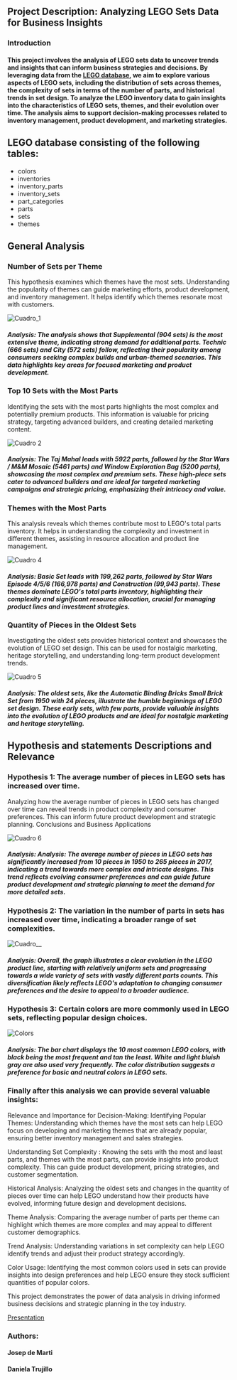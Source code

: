 ## Project Description: Analyzing LEGO Sets Data for Business Insights
### Introduction
#### This project involves the analysis of LEGO sets data to uncover trends and insights that can inform business strategies and decisions. By leveraging data from the [LEGO database](https://www.kaggle.com/datasets/rtatman/lego-database/data), we aim to explore various aspects of LEGO sets, including the distribution of sets across themes, the complexity of sets in terms of the number of parts, and historical trends in set design. To analyze the LEGO inventory data to gain insights into the characteristics of LEGO sets, themes, and their evolution over time. The analysis aims to support decision-making processes related to inventory management, product development, and marketing strategies.

## LEGO database consisting of the following tables:

- colors
- inventories
- inventory_parts
- inventory_sets
- part_categories
- parts
- sets
- themes

## General Analysis
### Number of Sets per Theme
This hypothesis examines which themes have the most sets. Understanding the popularity of themes can guide marketing efforts, product development, and inventory management. It helps identify which themes resonate most with customers.

![Cuadro_1](https://github.com/DaniCoco31/miniproject_week4/blob/main/Visualizations/Number_of_Sets_per_Theme.png)

##### Analysis: The analysis shows that Supplemental (904 sets) is the most extensive theme, indicating strong demand for additional parts. Technic (666 sets) and City (572 sets) follow, reflecting their popularity among consumers seeking complex builds and urban-themed scenarios. This data highlights key areas for focused marketing and product development.

### Top 10 Sets with the Most Parts
Identifying the sets with the most parts highlights the most complex and potentially premium products. This information is valuable for pricing strategy, targeting advanced builders, and creating detailed marketing content.

![Cuadro 2](https://github.com/DaniCoco31/miniproject_week4/blob/main/Visualizations/Themes_with_the_Most_Parts.png)

##### Analysis:  The Taj Mahal leads with 5922 parts, followed by the Star Wars / M&M Mosaic (5461 parts) and Window Exploration Bag (5200 parts), showcasing the most complex and premium sets. These high-piece sets cater to advanced builders and are ideal for targeted marketing campaigns and strategic pricing, emphasizing their intricacy and value.


### Themes with the Most Parts
This analysis reveals which themes contribute most to LEGO's total parts inventory. It helps in understanding the complexity and investment in different themes, assisting in resource allocation and product line management.

![Cuadro 4](https://github.com/DaniCoco31/miniproject_week4/blob/main/Visualizations/Themes_with_the_Most_Parts.png)

##### Analysis: Basic Set leads with 199,262 parts, followed by Star Wars Episode 4/5/6 (166,978 parts) and Construction (99,943 parts). These themes dominate LEGO's total parts inventory, highlighting their complexity and significant resource allocation, crucial for managing product lines and investment strategies.

### Quantity of Pieces in the Oldest Sets
Investigating the oldest sets provides historical context and showcases the evolution of LEGO set design. This can be used for nostalgic marketing, heritage storytelling, and understanding long-term product development trends.

![Cuadro 5](https://github.com/DaniCoco31/miniproject_week4/blob/main/Visualizations/Quantity_of_Pieces_in_the_Oldest_Sets.png)

##### Analysis: The oldest sets, like the Automatic Binding Bricks Small Brick Set from 1950 with 24 pieces, illustrate the humble beginnings of LEGO set design. These early sets, with few parts, provide valuable insights into the evolution of LEGO products and are ideal for nostalgic marketing and heritage storytelling.
## Hypothesis and statements Descriptions and Relevance

### Hypothesis 1: The average number of pieces in LEGO sets has increased over time.
Analyzing how the average number of pieces in LEGO sets has changed over time can reveal trends in product complexity and consumer preferences. This can inform future product development and strategic planning.
Conclusions and Business Applications

![Cuadro 6](https://github.com/DaniCoco31/miniproject_week4/blob/main/Visualizations/Changes%20in%20the%20Quantity_of_Pieces_in_LEGO_Sets_from_1950_2017.png)

##### Analysis: Analysis: The average number of pieces in LEGO sets has significantly increased from 10 pieces in 1950 to 265 pieces in 2017, indicating a trend towards more complex and intricate designs. This trend reflects evolving consumer preferences and can guide future product development and strategic planning to meet the demand for more detailed sets.

### Hypothesis 2: The variation in the number of parts in sets has increased over time, indicating a broader range of set complexities.

![Cuadro__](https://github.com/DaniCoco31/miniproject_week4/blob/main/Visualizations/variation_num_part_over_year.png)

##### Analysis: Overall, the graph illustrates a clear evolution in the LEGO product line, starting with relatively uniform sets and progressing towards a wide variety of sets with vastly different parts counts. This diversification likely reflects LEGO's adaptation to changing consumer preferences and the desire to appeal to a broader audience.

### Hypothesis 3: Certain colors are more commonly used in LEGO sets, reflecting popular design choices.

![Colors](https://github.com/DaniCoco31/miniproject_week4/blob/main/Visualizations/most_common_color_in_sets.png)

##### Analysis: The bar chart displays the 10 most common LEGO colors, with black being the most frequent and tan the least. White and light bluish gray are also used very frequently. The color distribution suggests a preference for basic and neutral colors in LEGO sets.

### Finally after this analysis we can provide several valuable insights:

Relevance and Importance for Decision-Making:
Identifying Popular Themes: Understanding which themes have the most sets can help LEGO focus on developing and marketing themes that are already popular, ensuring better inventory management and sales strategies.

Understanding Set Complexity : Knowing the sets with the most and least parts, and themes with the most parts, can provide insights into product complexity. This can guide product development, pricing strategies, and customer segmentation.

Historical Analysis: Analyzing the oldest sets and changes in the quantity of pieces over time can help LEGO understand how their products have evolved, informing future design and development decisions.

Theme Analysis: Comparing the average number of parts per theme can highlight which themes are more complex and may appeal to different customer demographics.

Trend Analysis: Understanding variations in set complexity can help LEGO identify trends and adjust their product strategy accordingly.

Color Usage: Identifying the most common colors used in sets can provide insights into design preferences and help LEGO ensure they stock sufficient quantities of popular colors.

This project demonstrates the power of data analysis in driving informed business decisions and strategic planning in the toy industry.

[Presentation](https://www.canva.com/design/DAGLTNadi9A/d0wNg4BSJlrT_ioaAhhV3w/edit?utm_content=DAGLTNadi9A&utm_campaign=designshare&utm_medium=link2&utm_source=sharebutton)

### Authors:
#### Josep de Marti
#### Daniela Trujillo

